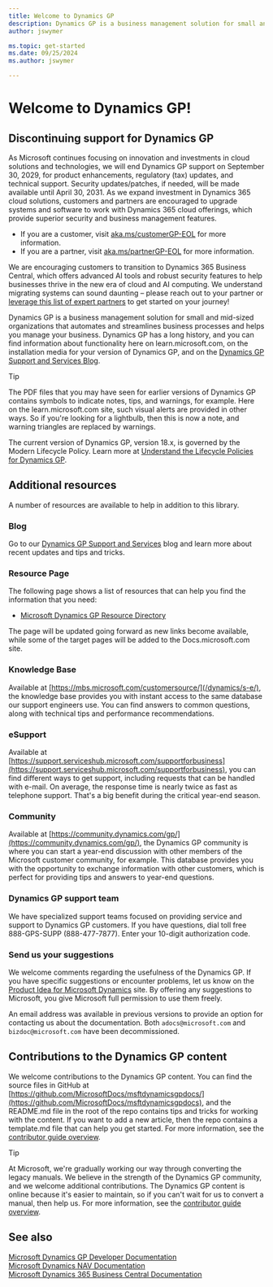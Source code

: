 ```yaml
---
title: Welcome to Dynamics GP
description: Dynamics GP is a business management solution for small and mid-sized organizations that automates and streamlines business processes and helps you manage your business.
author: jswymer

ms.topic: get-started
ms.date: 09/25/2024
ms.author: jswymer

---
```

# Welcome to Dynamics GP!

## Discontinuing support for Dynamics GP

As Microsoft continues focusing on innovation and investments in cloud solutions and technologies, we will end Dynamics GP support on September 30, 2029, for product enhancements, regulatory (tax) updates, and technical support. Security updates/patches, if needed, will be made available until April 30, 2031.
As we expand investment in Dynamics 365 cloud solutions, customers and partners are encouraged to upgrade systems and software to work with Dynamics 365 cloud offerings, which provide superior security and business management features.

- If you are a customer, visit [aka.ms/customerGP-EOL](https://aka.ms/customerGP-EOL) for more information.
- If you are a partner, visit [aka.ms/partnerGP-EOL](aka.ms/partnerGP-EOL) for more information.

We are encouraging customers to transition to Dynamics 365 Business Central, which offers advanced AI tools and robust security features to help businesses thrive in the new era of cloud and AI computing.  We understand migrating systems can sound daunting – please reach out to your partner or [leverage this list of expert partners](https://mbs2.microsoft.com/fileexchange/?fileID=dee0b471-6dfa-4539-a73b-879c68a209af) to get started on your journey!

Dynamics GP is a business management solution for small and mid-sized organizations that automates and streamlines business processes and helps you manage your business. Dynamics GP has a long history, and you can find information about functionality here on learn.microsoft.com, on the installation media for your version of Dynamics GP, and on the [Dynamics GP Support and Services Blog](https://community.dynamics.com/gp/b/dynamicsgp).  

> [!TIP]
> The PDF files that you may have seen for earlier versions of Dynamics GP contains symbols to indicate notes, tips, and warnings, for example. Here on the learn.microsoft.com site, such visual alerts are provided in other ways. So if you're looking for a lightbulb, then this is now a note, and warning triangles are replaced by warnings.

The current version of Dynamics GP, version 18.x, is governed by the Modern Lifecycle Policy. Learn more at [Understand the Lifecycle Policies for Dynamics GP](terms/lifecycle.md).

## Additional resources

A number of resources are available to help in addition to this library.  

### Blog

Go to our [Dynamics GP Support and Services](https://community.dynamics.com/gp/b/dynamicsgp) blog and learn more about recent updates and tips and tricks.  

### Resource Page

The following page shows a list of resources that can help you find the information that you need:

- [Microsoft Dynamics GP Resource Directory](resources.md)

The page will be updated going forward as new links become available, while some of the target pages will be added to the Docs.microsoft.com site.  

### Knowledge Base

Available at [https://mbs.microsoft.com/customersource/](/dynamics/s-e/), the knowledge base provides you with instant access to the same database our support engineers use. You can find answers to common questions, along with technical tips and performance recommendations.  

### eSupport

Available at [https://support.serviceshub.microsoft.com/supportforbusiness](https://support.serviceshub.microsoft.com/supportforbusiness), you can find different ways to get support, including requests that can be handled with e-mail. On average, the response time is nearly twice as fast as telephone support. That's a big benefit during the critical year-end season.  

### Community

Available at [https://community.dynamics.com/gp/](https://community.dynamics.com/gp/), the Dynamics GP community is where you can start a year-end discussion with other members of the Microsoft customer community, for example. This database provides you with the opportunity to exchange information with other customers, which is perfect for providing tips and answers to year-end questions.  

### Dynamics GP support team

We have specialized support teams focused on providing service and support to Dynamics GP customers. If you have questions, dial toll free 888-GPS-SUPP (888-477-7877). Enter your 10-digit authorization code.

### Send us your suggestions

We welcome comments regarding the usefulness of the Dynamics GP. If you have specific suggestions or encounter problems, let us know on the [Product Idea for Microsoft Dynamics](https://experience.dynamics.com/ideas/list/?forum=771cc5ac-c117-e811-8105-3863bb2e0320) site. By offering any suggestions to Microsoft, you give Microsoft full permission to use them freely.

An email address was available in previous versions to provide an option for contacting us about the documentation. Both `adocs@microsoft.com` and `bizdoc@microsoft.com` have been decommissioned.  

## Contributions to the Dynamics GP content

We welcome contributions to the Dynamics GP content. You can find the source files in GitHub at [https://github.com/MicrosoftDocs/msftdynamicsgpdocs/](https://github.com/MicrosoftDocs/msftdynamicsgpdocs), and the README.md file in the root of the repo contains tips and tricks for working with the content. If you want to add a new article, then the repo contains a template.md file that can help you get started. For more information, see the [contributor guide overview](/contribute/).

> [!TIP]
> At Microsoft, we're gradually working our way through converting the legacy manuals. We believe in the strength of the Dynamics GP community, and we welcome additional contributions. The Dynamics GP content is online because it's easier to maintain, so if you can't wait for us to convert a manual, then help us. For more information, see the [contributor guide overview](/contribute/).

## See also

[Microsoft Dynamics GP Developer Documentation](/previous-versions/dynamicsgp/developer/hh686187(v=gp.20))  
[Microsoft Dynamics NAV Documentation](/dynamics-nav-app/)  
[Microsoft Dynamics 365 Business Central Documentation](/dynamics365/business-central/)  
